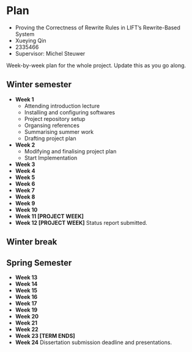 # Plan

* Proving the Correctness of Rewrite Rules in LIFT’s Rewrite-Based System
* Xueying Qin
* 2335466
* Supervisor: Michel Steuwer

Week-by-week plan for the whole project. Update this as you go along.

## Winter semester

* **Week 1**
    * Attending introduction lecture
    * Installing and configuring softwares
    * Project repository setup
    * Organsing references
    * Summarising summer work
    * Drafting project plan
* **Week 2**
    * Modifying and finalising project plan
    * Start Implementation
* **Week 3**
* **Week 4**
* **Week 5**
* **Week 6**
* **Week 7**
* **Week 8**
* **Week 9**
* **Week 10**
* **Week 11 [PROJECT WEEK]**
* **Week 12 [PROJECT WEEK]** Status report submitted.

## Winter break

## Spring Semester

* **Week 13**
* **Week 14**
* **Week 15**
* **Week 16**
* **Week 17**
* **Week 19**
* **Week 20**
* **Week 21**
* **Week 22**
* **Week 23 [TERM ENDS]**
* **Week 24** Dissertation submission deadline and presentations.

